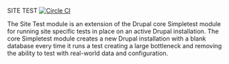 SITE TEST
[![Circle CI](https://circleci.com/gh/alexdesignworks/site_test.svg?style=svg)](https://circleci.com/gh/alexdesignworks/site_test)

The Site Test module is an extension of the Drupal core Simpletest module for
running site specific tests in place on an active Drupal installation. The core
Simpletest module creates a new Drupal installation with a blank database every
time it runs a test creating a large bottleneck and removing the ability to test
with real-world data and configuration.

